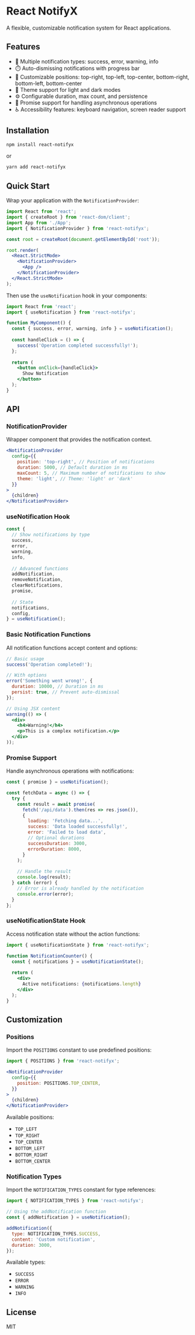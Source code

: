 # React NotifyX

A flexible, customizable notification system for React applications.

## Features

- 🚀 Multiple notification types: success, error, warning, info
- ⏱️ Auto-dismissing notifications with progress bar
- 🔧 Customizable positions: top-right, top-left, top-center, bottom-right, bottom-left, bottom-center
- 🎨 Theme support for light and dark modes
- ⚙️ Configurable duration, max count, and persistence
- 🔄 Promise support for handling asynchronous operations
- ♿ Accessibility features: keyboard navigation, screen reader support

## Installation

```bash
npm install react-notifyx
```

or

```bash
yarn add react-notifyx
```

## Quick Start

Wrap your application with the `NotificationProvider`:

```jsx
import React from 'react';
import { createRoot } from 'react-dom/client';
import App from './App';
import { NotificationProvider } from 'react-notifyx';

const root = createRoot(document.getElementById('root'));

root.render(
  <React.StrictMode>
    <NotificationProvider>
      <App />
    </NotificationProvider>
  </React.StrictMode>
);
```

Then use the `useNotification` hook in your components:

```jsx
import React from 'react';
import { useNotification } from 'react-notifyx';

function MyComponent() {
  const { success, error, warning, info } = useNotification();
  
  const handleClick = () => {
    success('Operation completed successfully!');
  };
  
  return (
    <button onClick={handleClick}>
      Show Notification
    </button>
  );
}
```

## API

### NotificationProvider

Wrapper component that provides the notification context.

```jsx
<NotificationProvider
  config={{
    position: 'top-right', // Position of notifications
    duration: 5000, // Default duration in ms
    maxCount: 5, // Maximum number of notifications to show
    theme: 'light', // Theme: 'light' or 'dark'
  }}
>
  {children}
</NotificationProvider>
```

### useNotification Hook

```jsx
const {
  // Show notifications by type
  success,
  error,
  warning,
  info,
  
  // Advanced functions
  addNotification,
  removeNotification,
  clearNotifications,
  promise,
  
  // State
  notifications,
  config,
} = useNotification();
```

### Basic Notification Functions

All notification functions accept content and options:

```jsx
// Basic usage
success('Operation completed!');

// With options
error('Something went wrong!', {
  duration: 10000, // Duration in ms
  persist: true, // Prevent auto-dismissal
});

// Using JSX content
warning(() => (
  <div>
    <h4>Warning!</h4>
    <p>This is a complex notification.</p>
  </div>
));
```

### Promise Support

Handle asynchronous operations with notifications:

```jsx
const { promise } = useNotification();

const fetchData = async () => {
  try {
    const result = await promise(
      fetch('/api/data').then(res => res.json()),
      {
        loading: 'Fetching data...',
        success: 'Data loaded successfully!',
        error: 'Failed to load data',
        // Optional durations
        successDuration: 3000,
        errorDuration: 8000,
      }
    );
    
    // Handle the result
    console.log(result);
  } catch (error) {
    // Error is already handled by the notification
    console.error(error);
  }
};
```

### useNotificationState Hook

Access notification state without the action functions:

```jsx
import { useNotificationState } from 'react-notifyx';

function NotificationCounter() {
  const { notifications } = useNotificationState();
  
  return (
    <div>
      Active notifications: {notifications.length}
    </div>
  );
}
```

## Customization

### Positions

Import the `POSITIONS` constant to use predefined positions:

```jsx
import { POSITIONS } from 'react-notifyx';

<NotificationProvider
  config={{
    position: POSITIONS.TOP_CENTER,
  }}
>
  {children}
</NotificationProvider>
```

Available positions:
- `TOP_LEFT`
- `TOP_RIGHT`
- `TOP_CENTER`
- `BOTTOM_LEFT`
- `BOTTOM_RIGHT`
- `BOTTOM_CENTER`

### Notification Types

Import the `NOTIFICATION_TYPES` constant for type references:

```jsx
import { NOTIFICATION_TYPES } from 'react-notifyx';

// Using the addNotification function
const { addNotification } = useNotification();

addNotification({
  type: NOTIFICATION_TYPES.SUCCESS,
  content: 'Custom notification',
  duration: 3000,
});
```

Available types:
- `SUCCESS`
- `ERROR`
- `WARNING`
- `INFO`

## License

MIT